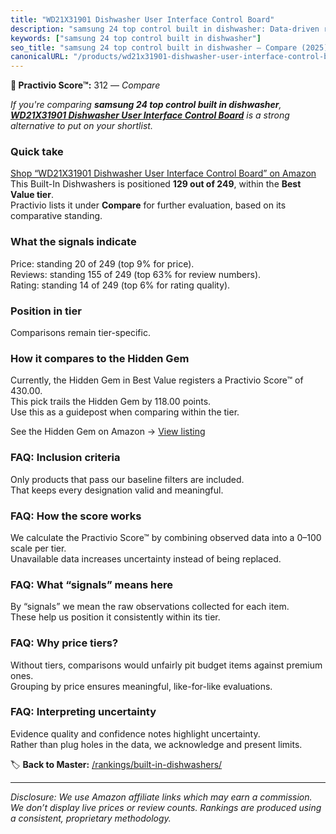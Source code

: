 ```yaml
---
title: "WD21X31901 Dishwasher User Interface Control Board"
description: "samsung 24 top control built in dishwasher: Data-driven ranking using the Practivio Score™. Positioned by quality, value, demand, findability, momentum."
keywords: ["samsung 24 top control built in dishwasher"]
seo_title: "samsung 24 top control built in dishwasher — Compare (2025)"
canonicalURL: "/products/wd21x31901-dishwasher-user-interface-control-board-B0D6WXRKW8/"
---
```


**🛒 Practivio Score™:** 312 — _Compare_


*If you're comparing **samsung 24 top control built in dishwasher**, **[WD21X31901 Dishwasher User Interface Control Board](https://www.amazon.com/dp/B0D6WXRKW8?tag=practivio-20)** is a strong alternative to put on your shortlist.*
### Quick take
[Shop “WD21X31901 Dishwasher User Interface Control Board” on Amazon](https://www.amazon.com/dp/B0D6WXRKW8?tag=practivio-20)
This Built-In Dishwashers is positioned **129 out of 249**, within the **Best Value tier**.  
Practivio lists it under **Compare** for further evaluation, based on its comparative standing.

### What the signals indicate
Price: standing 20 of 249 (top 9% for price).  
Reviews: standing 155 of 249 (top 63% for review numbers).  
Rating: standing 14 of 249 (top 6% for rating quality).  

### Position in tier
Comparisons remain tier-specific.

### How it compares to the Hidden Gem
Currently, the Hidden Gem in Best Value registers a Practivio Score™ of 430.00.  
This pick trails the Hidden Gem by 118.00 points.  
Use this as a guidepost when comparing within the tier.  

See the Hidden Gem on Amazon → [View listing](https://www.amazon.com/dp/B09ST4M8VF?tag=practivio-20)

### FAQ: Inclusion criteria
Only products that pass our baseline filters are included.  
That keeps every designation valid and meaningful.

### FAQ: How the score works
We calculate the Practivio Score™ by combining observed data into a 0–100 scale per tier.  
Unavailable data increases uncertainty instead of being replaced.

### FAQ: What “signals” means here
By “signals” we mean the raw observations collected for each item.  
These help us position it consistently within its tier.

### FAQ: Why price tiers?
Without tiers, comparisons would unfairly pit budget items against premium ones.  
Grouping by price ensures meaningful, like-for-like evaluations.

### FAQ: Interpreting uncertainty
Evidence quality and confidence notes highlight uncertainty.  
Rather than plug holes in the data, we acknowledge and present limits.

<!-- Missing template for Compare/CompareWithinPriceClass -->


🏷️ **Back to Master:** [/rankings/built-in-dishwashers/](/rankings/built-in-dishwashers/)

---
_Disclosure: We use Amazon affiliate links which may earn a commission. We don’t display live prices or review counts. Rankings are produced using a consistent, proprietary methodology._
